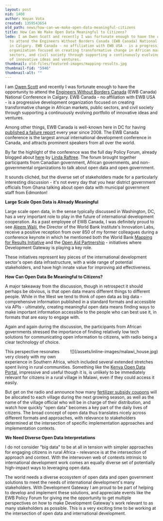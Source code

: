 ```yaml
---
layout: post
nid: 1408
author: Wayan Vota
created: 1359543654
old_path: news/how-can-we-make-open-data-meaningful-citizens
title: How Can We Make Open Data Meaningful to Citizens?
lede: I am Owen Scott and recently I was fortunate enough to have the opportunity
  to attend the Engineers Without Borders Canada (EWB Canada) National Conference
  in Calgary. EWB Canada - no affiliation with EWB USA - is a progressive development
  organization focused on creating transformative change in African markets, public
  sectors, and civil society through supporting a continuously evolving portfolio
  of innovative ideas and ventures.
thumbnail: old-files/featured-images/mapping-results.jpg
thumbnail-fid: "5946"
thumbnail-alt: ""
---
```


I am [Owen Scott](http://www.linkedin.com/pub/owen-scott/15/17b/42a) and recently I was fortunate enough to have the opportunity to attend the [Engineers Without Borders Canada](http://www.ewb.ca/) (EWB Canada) National Conference in Calgary. EWB Canada - no affiliation with EWB USA - is a progressive development organization focused on creating transformative change in African markets, public sectors, and civil society through supporting a continuously evolving portfolio of innovative ideas and ventures.

Among other things, EWB Canada is well-known here in DC for having [published a failure report](http://www.guardian.co.uk/global-development/poverty-matters/2011/jan/17/ngos-failure-mistakes-learn-encourage) every year since 2008. The EWB Canada conference is the largest annual international development conference in Canada, and attracts prominent speakers from all over the world.

By far the highlight of the conference was the full day Policy Forum, already blogged about [here](http://lindaraftree.com/2013/01/16/16-thoughts-on-open-government-and-community-and-economic-development/) by [Linda Raftree](https://twitter.com/meowtree). The forum brought together participants from Canadian government, African governments, and non-governmental organizations to talk about open data and open government.

It sounds clichéd, but the diverse set of stakeholders made for a particularly interesting discussion - it's not every day that you hear district government officials from Ghana talking about open data with municipal government staff from Edmonton!

**Large Scale Open Data is Already Meaningful**

Large scale open data, in the sense typically discussed in Washington, DC, has a very important role to play in the future of international development cooperation. As a past employee of EWB Canada, I was definitely proud to see [Aleem Walji](http://wbi.worldbank.org/wbi/content/aleem), the Director of the World Bank Institute's Innovation Labs, receive a positive reception from over 850 of my former colleagues during a conference keynote in which he mentioned both the World Bank [Mapping for Results Initiative](http://maps.worldbank.org/) and the [Open Aid Partnership](http://www.openaidmap.org/) - initiatives where Development Gateway is playing a key role.

These initiatives represent key pieces of the international development sector's open data infrastructure, with a wide range of potential stakeholders, and have high innate value for improving aid effectiveness.

**How Can Open Data Be Meaningful to Citizens?**

A major takeaway from the discussion, though in retrospect it should perhaps be obvious, is that open data means different things to different people. While in the West we tend to think of open data as big data - comprehensive information published in a standard formats and accessible via APIs - ultimately, creating meaningful open data means finding ways to make important information accessible to the people who can best use it, in formats that are easy to engage with.

Again and again during the discussion, the participants from African governments stressed the importance of finding relatively low tech solutions for communicating open information to citizens, with radio being a clear technology of choice.

<div style="float:right;margin-left:10px;margin-bottom:10px;">![](/assets/inline-images/malawi_house.jpg)</div>

This perspective resonates very closely with my own experience in Southern Africa, which included several extended stretches spent living in rural communities. Something like the [Kenya Open Data Portal](https://opendata.go.ke/), impressive and useful though it is, is unlikely to be immediately relevant for citizens in a rural village in Malawi, even if they could access it easily.

But get on the radio and announce how many [fertilizer subsidy coupons](http://www.nytimes.com/2007/12/02/world/africa/02malawi.html?pagewanted=all&_r=0) will be allocated to each village during the next growing season, as well as the name of the village official who will be in charge of their distribution, and watch how quickly "open data" becomes a key part of the daily lives of citizens. The broad concept of open data thus translates nicely across different formats and approaches, with relevance to stakeholders determined at the intersection of specific implementation approaches and implementation contexts.

**We Need Diverse Open Data Interpretations**

I do not consider "big data" to be at all in tension with simpler approaches for engaging citizens in rural Africa - relevance is at the intersection of approach and context. With the interwoven web of contexts intrinsic to international development work comes an equally diverse set of potentially high-impact ways to leveraging open data.

The world needs a diverse ecosystem of open data and open government solutions to meet the needs of international development's many stakeholders. With Development Gateway I am proud to be part of helping to develop and implement these solutions, and appreciate events like the EWB Policy Forum for giving me the opportunity to get multiple perspectives on how to make Development Gateway's work relevant to as many stakeholders as possible. This is a very exciting time to be working at the intersection of open data and international development.

